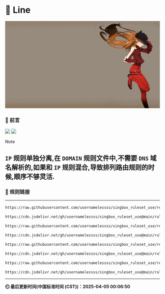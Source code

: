 
# 🧸 Line
![](https://raw.githubusercontent.com/usernamelessss/picture-bed/main/images/202504042256831.jpg)
### 📣 前言
![](https://shields.io/badge/-移除重复规则-ff69b4) ![](https://shields.io/badge/-IP&nbsp;规则单独存放不与&nbsp;DOMAIN&nbsp;等混合-green)
> [!NOTE]
**`IP` 规则单独分离,在 `DOMAIN` 规则文件中,不需要 `DNS` 域名解析的,如果和 `IP` 规则混合,导致排列路由规则的时候,顺序不够灵活.**
---

###  🔗 规则链接
---

```url
https://raw.githubusercontent.com/usernamelessss/singbox_ruleset_use/refs/heads/main/rule/Line/Line_IP.json
```

```url
https://cdn.jsdelivr.net/gh/usernamelessss/singbox_ruleset_use@main/rule/Line/Line_IP.json
```

```url
https://raw.githubusercontent.com/usernamelessss/singbox_ruleset_use/refs/heads/main/rule/Line/Line_IP.srs
```

```url
https://cdn.jsdelivr.net/gh/usernamelessss/singbox_ruleset_use@main/rule/Line/Line_IP.srs
```

```url
https://raw.githubusercontent.com/usernamelessss/singbox_ruleset_use/refs/heads/main/rule/Line/Line_No_IP.json
```

```url
https://cdn.jsdelivr.net/gh/usernamelessss/singbox_ruleset_use@main/rule/Line/Line_No_IP.json
```

```url
https://raw.githubusercontent.com/usernamelessss/singbox_ruleset_use/refs/heads/main/rule/Line/Line_No_IP.srs
```

```url
https://cdn.jsdelivr.net/gh/usernamelessss/singbox_ruleset_use@main/rule/Line/Line_No_IP.srs
```

---
**⏲️ 最后更新时间(中国标准时间 (CST))：2025-04-05 00:06:50**